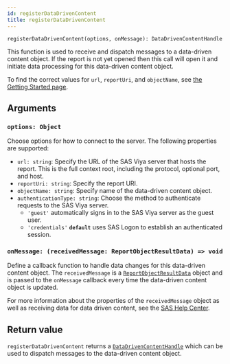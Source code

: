 ```yaml
---
id: registerDataDrivenContent
title: registerDataDrivenContent
---
```


```
registerDataDrivenContent(options, onMessage): DataDrivenContentHandle
```

This function is used to receive and dispatch messages to a data-driven content object. If the report is not yet
opened then this call will open it and initiate data processing for this data-driven content object.

To find the correct values for `url`, `reportUri`, and `objectName`, see [the Getting Started page](getting-started.md#create-a-custom-html-tag).

## Arguments

### `options: Object`

Choose options for how to connect to the server. The following properties are supported:

- `url: string`: Specify the URL of the SAS Viya server that hosts the report. This is the full context root, including
  the protocol, optional port, and host.
- `reportUri: string`: Specify the report URI.
- `objectName: string`: Specify name of the data-driven content object.
- `authenticationType: string`: Choose the method to authenticate requests to the SAS Viya server.
  - `'guest'` automatically signs in to the SAS Viya server as the guest user.
  - `'credentials'` <b>`default`</b> uses SAS Logon to establish an authenticated session.

### `onMessage: (receivedMessage: ReportObjectResultData) => void`

Define a callback function to handle data changes for this data-driven content object. The `receivedMessage` is a [`ReportObjectResultData`](ReportObjectResultData.md) object and is passed to the `onMessage` callback every time the data-driven content object is updated.

For more information about the properties of the `receivedMessage` object as well as receiving data for data driven content, see the <a target="_blank" href="https://documentation.sas.com/?cdcId=vacdc&cdcVersion=default&docsetId=varef&docsetTarget=n109mqtyl6quiun1mwfgtcn2s68b.htm#n1dce3mqdct26pn12s4yl6s3h39q">SAS Help Center</a>.

## Return value

`registerDataDrivenContent` returns a [`DataDrivenContentHandle`](api/DataDrivenContentHandle.md) which can be used to dispatch
messages to the data-driven content object.
